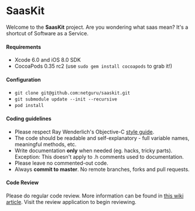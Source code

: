 SaasKit
=======

Welcome to the **SaasKit** project. Are you wondering what saas mean? It's a shortcut of Software as a Service.

#### Requirements

- Xcode 6.0 and iOS 8.0 SDK
- CocoaPods 0.35 rc2 (use `sudo gem install cocoapods` to grab it!)

#### Configuration
- `git clone git@github.com:netguru/saaskit.git`
- `git submodule update --init --recursive`
- `pod install`

#### Coding guidelines
- Please respect Ray Wenderlich's Objective-C [style guide](https://github.com/raywenderlich/objective-c-style-guide).
- The code should be readable and self-explanatory - full variable names, meaningful methods, etc.
- Write documentation **only** when needed (eg. hacks, tricky parts). Exception: This doesn't apply to .h comments used to documentation.
- Please leave no commented-out code.
- Always **commit to master**. No remote branches, forks and pull requests.

#### Code Review
Please do regular code review. More information can be found in [this wiki article](https://wiki.netguru.co/Tech-guides/Netguru%20guides%20setup%20and%20info/code-review). Visit the review application to begin reviewing.
